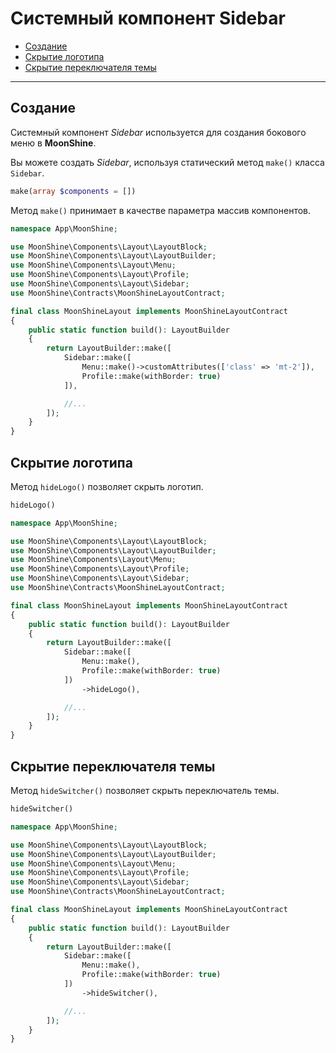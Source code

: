 # Системный компонент Sidebar

  - [Создание](#make)
  - [Скрытие логотипа](#hide-logo)
  - [Скрытие переключателя темы](#hide-switcher)

---

<a name="make"></a>
## Создание

Системный компонент *Sidebar* используется для создания бокового меню в **MoonShine**.

Вы можете создать *Sidebar*, используя статический метод `make()` класса `Sidebar`.

```php
make(array $components = [])
```

Метод `make()` принимает в качестве параметра массив компонентов.

```php
namespace App\MoonShine;

use MoonShine\Components\Layout\LayoutBlock;
use MoonShine\Components\Layout\LayoutBuilder;
use MoonShine\Components\Layout\Menu;
use MoonShine\Components\Layout\Profile;
use MoonShine\Components\Layout\Sidebar;
use MoonShine\Contracts\MoonShineLayoutContract;

final class MoonShineLayout implements MoonShineLayoutContract
{
    public static function build(): LayoutBuilder
    {
        return LayoutBuilder::make([
            Sidebar::make([
                Menu::make()->customAttributes(['class' => 'mt-2']),
                Profile::make(withBorder: true)
            ]),

            //...
        ]);
    }
}
```

<a name="hide-logo"></a>
## Скрытие логотипа

Метод `hideLogo()` позволяет скрыть логотип.

```php
hideLogo()
```

```php
namespace App\MoonShine;

use MoonShine\Components\Layout\LayoutBlock;
use MoonShine\Components\Layout\LayoutBuilder;
use MoonShine\Components\Layout\Menu;
use MoonShine\Components\Layout\Profile;
use MoonShine\Components\Layout\Sidebar;
use MoonShine\Contracts\MoonShineLayoutContract;

final class MoonShineLayout implements MoonShineLayoutContract
{
    public static function build(): LayoutBuilder
    {
        return LayoutBuilder::make([
            Sidebar::make([
                Menu::make(),
                Profile::make(withBorder: true)
            ])
                ->hideLogo(),

            //...
        ]);
    }
}
```

<a name="hide-switcher"></a>
## Скрытие переключателя темы

Метод `hideSwitcher()` позволяет скрыть переключатель темы.

```php
hideSwitcher()
```

```php
namespace App\MoonShine;

use MoonShine\Components\Layout\LayoutBlock;
use MoonShine\Components\Layout\LayoutBuilder;
use MoonShine\Components\Layout\Menu;
use MoonShine\Components\Layout\Profile;
use MoonShine\Components\Layout\Sidebar;
use MoonShine\Contracts\MoonShineLayoutContract;

final class MoonShineLayout implements MoonShineLayoutContract
{
    public static function build(): LayoutBuilder
    {
        return LayoutBuilder::make([
            Sidebar::make([
                Menu::make(),
                Profile::make(withBorder: true)
            ])
                ->hideSwitcher(),

            //...
        ]);
    }
}
```
